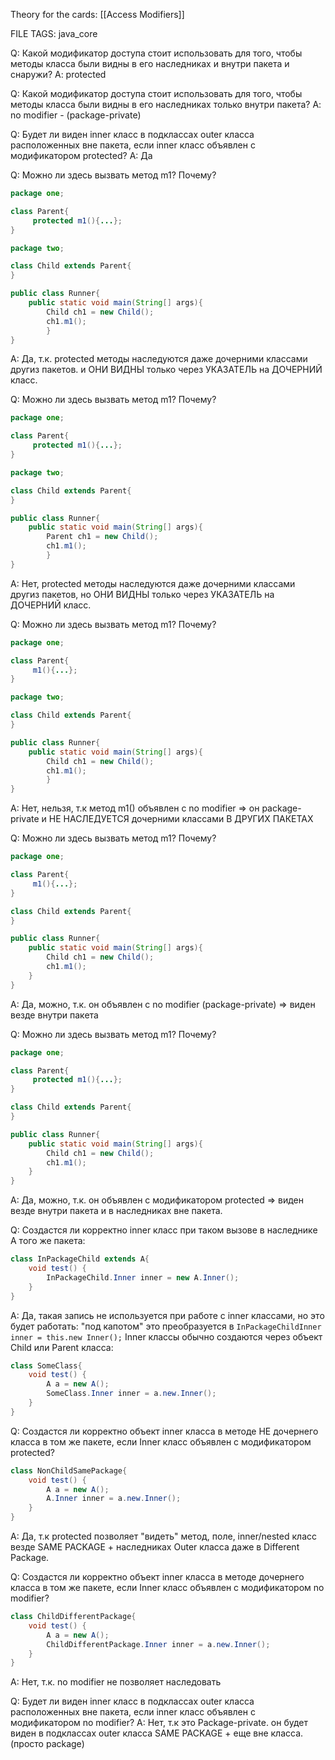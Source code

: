 
Theory for the cards: [[Access Modifiers]]

FILE TAGS: java_core

Q: Какой модификатор доступа стоит использовать для того, чтобы методы класса были видны в его наследниках и внутри пакета и снаружи?
A: protected

Q: Какой модификатор доступа стоит использовать для того, чтобы методы класса были видны в его наследниках только внутри пакета?
A: no modifier - (package-private)

Q: Будет ли виден inner класс в подклассах outer класса расположенных вне пакета, если inner класс объявлен с модификатором protected?
A: Да

Q: Можно ли здесь вызвать метод m1? Почему?
```java
package one;

class Parent{
	 protected m1(){...};
}

package two;

class Child extends Parent{
}

public class Runner{
	public static void main(String[] args){
		Child ch1 = new Child();
		ch1.m1();
		}
}
```
A: Да, т.к. protected методы наследуются даже дочерними классами другиз пакетов. и ОНИ ВИДНЫ только через УКАЗАТЕЛЬ на ДОЧЕРНИЙ класс. 

Q: Можно ли здесь вызвать метод m1? Почему?
```java
package one;

class Parent{
	 protected m1(){...};
}

package two;

class Child extends Parent{
}

public class Runner{
	public static void main(String[] args){
		Parent ch1 = new Child();
		ch1.m1();
		}
}
```
A: Нет,  protected методы наследуются даже дочерними классами другиз пакетов, но ОНИ ВИДНЫ только через УКАЗАТЕЛЬ на ДОЧЕРНИЙ класс.

Q: Можно ли здесь вызвать метод m1? Почему?
```java
package one;

class Parent{
	 m1(){...};
}

package two;

class Child extends Parent{
}

public class Runner{
	public static void main(String[] args){
		Child ch1 = new Child();
		ch1.m1();
		}
}
```
A: Нет, нельзя, т.к метод m1() объявлен с no modifier => он package-private и НЕ НАСЛЕДУЕТСЯ дочерними классами В ДРУГИХ ПАКЕТАХ

Q: Можно ли здесь вызвать метод m1? Почему?
```java
package one;

class Parent{
	 m1(){...};
}

class Child extends Parent{
}

public class Runner{
	public static void main(String[] args){
		Child ch1 = new Child();
		ch1.m1();
	}
}
```
A:  Да, можно, т.к. он объявлен с no modifier (package-private) => виден везде внутри пакета

Q: Можно ли здесь вызвать метод m1? Почему?
```java
package one;

class Parent{
	 protected m1(){...};
}

class Child extends Parent{
}

public class Runner{
	public static void main(String[] args){
		Child ch1 = new Child();
		ch1.m1();
	}
}
```
A:  Да, можно, т.к. он объявлен с модификатором protected => виден везде внутри пакета и в наследниках вне пакета.

Q: Создастся ли корректно inner класс при таком вызове в наследнике A того же пакета:
```java
class InPackageChild extends A{
	void test() {
		InPackageChild.Inner inner = new A.Inner();
	}
}
```
A: Да, такая запись не используется при работе с inner классами, но это будет работать: "под капотом" это преобразуется в `InPackageChildInner inner = this.new Inner();` Inner классы обычно создаются через объект Child или Parent класса:
```java
class SomeClass{
	void test() {
		A a = new A();
		SomeClass.Inner inner = a.new.Inner();
	}
}
```


Q:  Создастся ли корректно объект inner класса в методе НЕ дочернего класса в том же пакете, если Inner класс объявлен с модификатором protected?
```java
class NonChildSamePackage{
	void test() {
		A a = new A();
		A.Inner inner = a.new.Inner();
	}
}
```
A: Да, т.к protected позволяет "видеть" метод, поле, inner/nested класс везде SAME PACKAGE + наследниках Outer класса даже в Different Package.

Q:  Создастся ли корректно объект inner класса в методе дочернего класса в том же пакете, если Inner класс объявлен с модификатором no modifier?
```java
class ChildDifferentPackage{
	void test() {
		A a = new A();
		ChildDifferentPackage.Inner inner = a.new.Inner();
	}
}
```
A: Нет, т.к. no modifier не позволяет наследовать


Q: Будет ли виден inner класс в подклассах outer класса расположенных вне пакета, если inner класс объявлен с модификатором no modifier?
A: Нет, т.к это Package-private. он будет виден в подклассах outer класса SAME PACKAGE + еще вне класса. (просто package)

